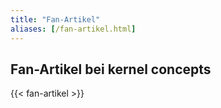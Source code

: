 ```yaml
---
title: "Fan-Artikel"
aliases: [/fan-artikel.html]
---
```


## Fan-Artikel bei kernel concepts

{{< fan-artikel >}}
